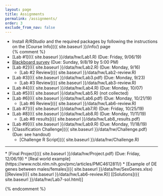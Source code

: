 ```yaml
---
layout: page
title: Assignments 
permalink: /assignments/
order: 3
exclude_from_nav: false
---
```


* Install <i>R/RStudio</i> and the required packages by following the instructions on the [Course Info]({{ site.baseurl }}/info/) page  
{% comment %} 
* [Lab #1]({{ site.baseurl }}/data/hw/Lab1.R) (Due: Friday, 9/06/19) 
* [Blackboard survey](https://easternct.blackboard.com/) (Due: Sunday, 9/8/19 by 5:00 PM)
* [Lab #2]({{ site.baseurl }}/data/hw/Lab2.R) (Due: Monday, 9/16) 
    * [Lab #2 Review]({{ site.baseurl }}/data/hw/Lab2-review.R) 
* [Lab #3]({{ site.baseurl }}/data/hw/Lab3.pdf) (Due: Monday, 9/23) 
    * [Lab #3 Review]({{ site.baseurl }}/data/hw/Lab3-review.R) 
* [Lab #4]({{ site.baseurl }}/data/hw/Lab4.R) (Due: Monday, 10/07) 
* [Lab #5]({{ site.baseurl }}/data/hw/Lab5.R) (not collected) 
* [Lab #6]({{ site.baseurl }}/data/hw/Lab6.pdf) (Due: Monday, 10/21/19)
    * [Lab #6 Review]({{ site.baseurl }}/data/hw/Lab6-review.R)
* [Lab #7]({{ site.baseurl }}/data/hw/Lab7.R) (Due: Friday, 10/25/19) 
* [Lab #8]({{ site.baseurl }}/data/hw/Lab8.R) (Due: Monday, 11/11/19) 
    * [Lab #8 results]({{ site.baseurl }}/data/hw/Lab8_results.pdf)  
* [Lab #9]({{ site.baseurl }}/data/hw/Lab9.R) (Due: Monday, 11/18/19) 
* [Classification Challenge]({{ site.baseurl }}/data/hw/Challenge.pdf) (Due: see handout)  
    * [Challenge R Script]({{ site.baseurl }}/data/hw/Challenge.R)
<hr>
* [Final Project]({{ site.baseurl }}/data/hw/Project.pdf) (Due: Friday, 12/06/19)
    * [Real world example](https://www.ncbi.nlm.nih.gov/pmc/articles/PMC4612811/)
    * [Example of DE genes between males/females]({{ site.baseurl }}/data/hw/SexGenes.xlsx)
[[Review]({{ site.baseurl }}/data/hw/Lab6-review.R)] 
[[Solutions]({{ site.baseurl }}/data/hw/Lab7-sol.html)] 

 
{% endcomment %}
